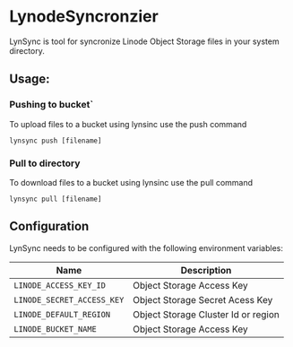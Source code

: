 # LynodeSyncronzier

LynSync is tool for syncronize Linode Object Storage files in your system directory.

## Usage:

### Pushing to bucket`

To upload  files to a bucket using lynsinc use the push command

`lynsync push [filename]`

### Pull to directory

To download files to a bucket using lynsinc use the pull command

`lynsync pull [filename]`


## Configuration

LynSync needs to be configured with the following environment variables:

| Name | Description |
| ----------- | ----------- |
| `LINODE_ACCESS_KEY_ID` | Object Storage Access Key |
| `LINODE_SECRET_ACCESS_KEY` | Object Storage Secret Acess Key |
| `LINODE_DEFAULT_REGION` | Object Storage Cluster Id or region |
| `LINODE_BUCKET_NAME` | Object Storage Access Key |

 